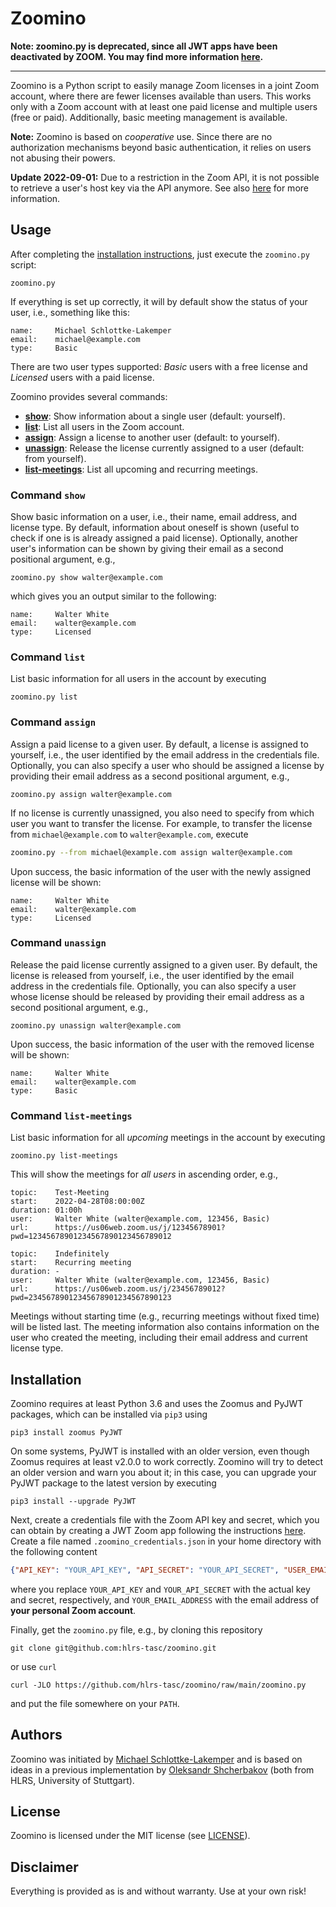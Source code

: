 # Zoomino
**Note: zoomino.py is deprecated, since all JWT apps have been deactivated by ZOOM. You may find more information [here](/https://developers.zoom.us/docs/internal-apps/jwt-app-migration/).**

----

Zoomino is a Python script to easily manage Zoom licenses in a joint Zoom
account, where there are fewer licenses available than users. This works only
with a Zoom account with at least one paid license and multiple users (free or paid).
Additionally, basic meeting management is available.

**Note:** Zoomino is based on *cooperative* use. Since there are no
authorization mechanisms beyond basic authentication, it relies on users not
abusing their powers.

**Update 2022-09-01:** Due to a restriction in the Zoom API, it is not possible
to retrieve a user's host key via the API anymore. See also
[here](https://devforum.zoom.us/t/alternatives-to-using-the-host-key/74422) for
more information.


## Usage
After completing the [installation instructions](#installation), just execute
the `zoomino.py` script:
```shell
zoomino.py
```
If everything is set up correctly, it will by default show the status of your
user, i.e., something like this:
```
name:     Michael Schlottke-Lakemper
email:    michael@example.com
type:     Basic
```
There are two user types supported: *Basic* users with a free license
and *Licensed* users with a paid license.

Zoomino provides several commands:
* [**show**](#command-show): Show information about a single user (default: yourself).
* [**list**](#command-list): List all users in the Zoom account.
* [**assign**](#command-assign): Assign a license to another user (default: to yourself).
* [**unassign**](#command-unassign): Release the license currently assigned to a user (default: from yourself).
* [**list-meetings**](#command-list-meetings): List all upcoming and recurring meetings.

### Command `show`
Show basic information on a user, i.e., their name, email address, and license
type. By default, information about oneself is shown (useful to check if one is
is already assigned a paid license). Optionally, another user's information can
be shown by giving their email as a second positional argument, e.g.,
```shell
zoomino.py show walter@example.com
```
which gives you an output similar to the following:
```
name:     Walter White
email:    walter@example.com
type:     Licensed
```

### Command `list`
List basic information for all users in the account by executing
```shell
zoomino.py list
```

### Command `assign`
Assign a paid license to a given user. By default, a license is assigned to
yourself, i.e., the user identified by the email address in the credentials
file. Optionally, you can also specify a user who should be assigned a license
by providing their email address as a second positional argument, e.g.,
```shell
zoomino.py assign walter@example.com
```
If no license is currently unassigned, you also need to specify from which
user you want to transfer the license. For example, to transfer the license from
`michael@example.com` to `walter@example.com`, execute
```bash
zoomino.py --from michael@example.com assign walter@example.com
```
Upon success, the basic information of the user with the newly assigned license
will be shown:
```
name:     Walter White
email:    walter@example.com
type:     Licensed
```

### Command `unassign`
Release the paid license currently assigned to a given user. By default, the
license is released from yourself, i.e., the user identified by the email
address in the credentials file. Optionally, you can also specify a user whose
license should be released by providing their email address as a second
positional argument, e.g.,
```shell
zoomino.py unassign walter@example.com
```
Upon success, the basic information of the user with the removed license
will be shown:
```
name:     Walter White
email:    walter@example.com
type:     Basic
```

### Command `list-meetings`
List basic information for all *upcoming* meetings in the account by executing
```shell
zoomino.py list-meetings
```
This will show the meetings for *all users* in ascending order, e.g.,
```
topic:    Test-Meeting
start:    2022-04-28T08:00:00Z
duration: 01:00h
user:     Walter White (walter@example.com, 123456, Basic)
url:      https://us06web.zoom.us/j/12345678901?pwd=12345678901234567890123456789012

topic:    Indefinitely
start:    Recurring meeting
duration: -
user:     Walter White (walter@example.com, 123456, Basic)
url:      https://us06web.zoom.us/j/23456789012?pwd=23456789012345678901234567890123
```
Meetings without starting time (e.g., recurring meetings without fixed time)
will be listed last. The meeting information also contains information on the user who
created the meeting, including their email address and current
license type.


## Installation

Zoomino requires at least Python 3.6 and uses the Zoomus and PyJWT packages,
which can be installed via `pip3` using
```shell
pip3 install zoomus PyJWT
```
On some systems, PyJWT is installed with an older version, even though Zoomus requires
at least v2.0.0 to work correctly. Zoomino will try to detect an older version
and warn you about it; in this case, you can upgrade your PyJWT package to the
latest version by executing
```shell
pip3 install --upgrade PyJWT
```

Next, create a credentials file with the Zoom API key and secret, which you
can obtain by creating a JWT Zoom app following the instructions
[here](https://devforum.zoom.us/t/finding-your-api-key-secret-credentials-in-marketplace/3471).
Create a file named `.zoomino_credentials.json` in your home directory with the following content
```json
{"API_KEY": "YOUR_API_KEY", "API_SECRET": "YOUR_API_SECRET", "USER_EMAIL": "YOUR_EMAIL_ADDRESS"}
```
where you replace `YOUR_API_KEY` and `YOUR_API_SECRET` with the actual key and
secret, respectively, and `YOUR_EMAIL_ADDRESS` with the email address of
**your personal Zoom account**.

Finally, get the `zoomino.py` file, e.g., by cloning this repository
```shell
git clone git@github.com:hlrs-tasc/zoomino.git
```
or use `curl`
```shell
curl -JLO https://github.com/hlrs-tasc/zoomino/raw/main/zoomino.py
```
and put the file somewhere on your `PATH`.


## Authors
Zoomino was initiated by
[Michael Schlottke-Lakemper](https://www.hlrs.de/people/michael-schlottke-lakemper)
and is based on ideas in a previous implementation by
[Oleksandr Shcherbakov](https://www.hlrs.de/people/oleksandr-shcherbakov)
(both from HLRS, University of Stuttgart).


## License
Zoomino is licensed under the MIT license (see [LICENSE](LICENSE)).


## Disclaimer

Everything is provided as is and without warranty. Use at your own risk!
